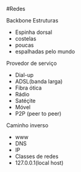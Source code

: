 #Redes

Backbone  Estruturas
- Espinha dorsal
- costelas
- poucas
- espalhadas pelo mundo

Provedor de serviço

- Dial-up
- ADSL(banda larga)
- Fibra ótica
- Rádio
- Satéçite
- Móvel
- P2P (peer to peer)

Caminho inverso

- www
- DNS
- IP
- Classes de redes
- 127.0.0.1(local host)




